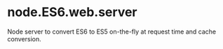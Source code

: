 # node.ES6.web.server
Node server to convert ES6 to ES5 on-the-fly at request time and cache conversion.
